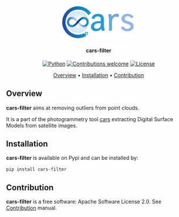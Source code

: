<div align="center">
<a target="_blank" href="https://github.com/CNES/cars">
<picture>
  <source
    srcset="https://raw.githubusercontent.com/CNES/cars/master/docs/source/images/picto_dark.png"
    media="(prefers-color-scheme: dark)"
  />
  <img
    src="https://raw.githubusercontent.com/CNES/cars/master/docs/source/images/picto_light.png"
    alt="CARS"
    width="40%"
  />
</picture>
</a>

<h4>cars-filter</h4>

[![Python](https://img.shields.io/badge/python-v3.8+-blue.svg)](https://www.python.org/downloads/release/python-380/)
[![Contributions welcome](https://img.shields.io/badge/contributions-welcome-orange.svg)](CONTRIBUTING.md)
[![License](https://img.shields.io/badge/License-Apache%202.0-blue.svg)](https://opensource.org/licenses/Apache-2.0/)

<p>
  <a href="#overview">Overview</a> •
  <a href="#installation">Installation</a> •
  <a href="#contribution">Contribution</a>
</p>
</div>

## Overview

**cars-filter** aims at removing outliers from point clouds.

It is a part of the  photogrammetry tool [cars](https://github.com/cnes/cars) extracting Digital Surface Models from satellite images.

## Installation
**cars-filter** is available on Pypi and can be installed by:
```
pip install cars-filter
```

## Contribution
**cars-filter** is a free software: Apache Software License 2.0. See [Contribution](./CONTRIBUTING.md) manual.